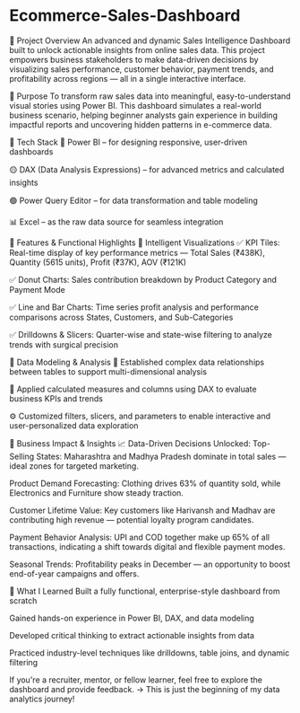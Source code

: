 # Ecommerce-Sales-Dashboard

📝 Project Overview
An advanced and dynamic Sales Intelligence Dashboard built to unlock actionable insights from online sales data. This project empowers business stakeholders to make data-driven decisions by visualizing sales performance, customer behavior, payment trends, and profitability across regions — all in a single interactive interface.

🎯 Purpose
To transform raw sales data into meaningful, easy-to-understand visual stories using Power BI. This dashboard simulates a real-world business scenario, helping beginner analysts gain experience in building impactful reports and uncovering hidden patterns in e-commerce data.

🧰 Tech Stack
🔵 Power BI – for designing responsive, user-driven dashboards

🟡 DAX (Data Analysis Expressions) – for advanced metrics and calculated insights

🟢 Power Query Editor – for data transformation and table modeling

📊 Excel – as the raw data source for seamless integration

🌟 Features & Functional Highlights
🧠 Intelligent Visualizations
✅ KPI Tiles: Real-time display of key performance metrics — Total Sales (₹438K), Quantity (5615 units), Profit (₹37K), AOV (₹121K)

✅ Donut Charts: Sales contribution breakdown by Product Category and Payment Mode

✅ Line and Bar Charts: Time series profit analysis and performance comparisons across States, Customers, and Sub-Categories

✅ Drilldowns & Slicers: Quarter-wise and state-wise filtering to analyze trends with surgical precision

🔄 Data Modeling & Analysis
🔗 Established complex data relationships between tables to support multi-dimensional analysis

🧮 Applied calculated measures and columns using DAX to evaluate business KPIs and trends

⚙️ Customized filters, slicers, and parameters to enable interactive and user-personalized data exploration

💼 Business Impact & Insights
📈 Data-Driven Decisions Unlocked:
Top-Selling States: Maharashtra and Madhya Pradesh dominate in total sales — ideal zones for targeted marketing.

Product Demand Forecasting: Clothing drives 63% of quantity sold, while Electronics and Furniture show steady traction.

Customer Lifetime Value: Key customers like Harivansh and Madhav are contributing high revenue — potential loyalty program candidates.

Payment Behavior Analysis: UPI and COD together make up 65% of all transactions, indicating a shift towards digital and flexible payment modes.

Seasonal Trends: Profitability peaks in December — an opportunity to boost end-of-year campaigns and offers.

📌 What I Learned
Built a fully functional, enterprise-style dashboard from scratch

Gained hands-on experience in Power BI, DAX, and data modeling

Developed critical thinking to extract actionable insights from data

Practiced industry-level techniques like drilldowns, table joins, and dynamic filtering

If you're a recruiter, mentor, or fellow learner, feel free to explore the dashboard and provide feedback.
→ This is just the beginning of my data analytics journey!
